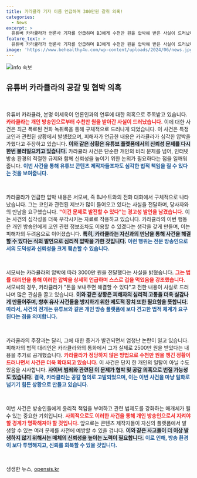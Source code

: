 ```yaml
---
title: 카라큘라 기자 이름 언급하며 300만원 갈취 의혹!
categories:
  - News
excerpt: >
  유튜버 카라큘라가 언론사 기자를 언급하며 BJ에게 수천만 원을 압박해 받은 사실이 드러났다. 서모씨는 카라큘라의 위협에 의해 3000만원을 송금했다고 밝혔고, 논란은 커지고 있다. 이 사건의 전말은 과연 무엇일까? 클릭해 확인해보세요!
feature_text: >
  유튜버 카라큘라가 언론사 기자를 언급하며 BJ에게 수천만 원을 압박해 받은 사실이 드러났다. 서모씨는 카라큘라의 위협에 의해 3000만원을 송금했다고 밝혔고, 논란은 커지고 있다. 이 사건의 전말은 과연 무엇일까? 클릭해 확인해보세요!
image: 'https://www.behealthy4u.com/wp-content/uploads/2024/06/news.jpg'
---
```


<p><img src="https://www.behealthy4u.com/wp-content/uploads/2024/06/news.jpg" alt="info 속보" /></p>

<h2 data-ke-size="size26">유튜버 카라큘라의 공갈 및 협박 의혹</h2>

<p data-ke-size="size16">&nbsp;</p>

<p>유튜버 카라큘라, 본명 이세욱이 언론인과의 연루에 대한 의혹으로 주목받고 있습니다. <b><span style="color: #ee2323;">카라큘라는 개인 방송인으로부터 수천만 원을 받아간 사실이 드러났습니다.</span></b> 이에 대한 사건은 최근 폭로된 전화 녹취록을 통해 구체적으로 드러나게 되었습니다. 이 사건은 특정 코인과 관련된 상황에서 발생했으며, 피해자가 언급한 내용은 카라큘라가 심각한 압박을 가했다고 주장하고 있습니다. <b><span style="background-color: #21538527;">이와 같은 상황은 유튜브 플랫폼에서의 신뢰성 문제를 다시 한번 불러일으키고 있습니다.</span></b> 카라큘라 사건은 단순한 개인의 비리 문제를 넘어, 인터넷 방송 환경의 적절한 규제와 함께 신뢰성을 높이기 위한 논의가 필요하다는 점을 일깨워줍니다. <b><span style="color: #1a5490;">이번 사건을 통해 유튜브 콘텐츠 제작자들조차도 심각한 법적 책임을 질 수 있다는 것을 보여줍니다.</span></b></p>

<p data-ke-size="size16">&nbsp;</p>

<p>카라큘라가 언급한 압박 내용은 서모씨, 즉 BJ수트와의 전화 대화에서 구체적으로 나타났습니다. 그는 코인과 관련된 제보가 많이 들어오고 있다는 사실을 전달하며, 당사자와의 만남을 요구했습니다. <b><span style="color: #ee2323;">"이건 문제로 발전할 수 있다"는 경고성 발언을 남겼습니다.</span></b> 이는 사건의 심각성을 더욱 부각시키는 자료로 작용하고 있습니다. 카라큘라의 이번 행동은 개인 방송인에게 코인 관련 정보조차도 이용할 수 있겠다는 생각을 갖게 만들며, 이는 피해자의 두려움으로 이어졌습니다. <b><span style="background-color: #21538527;">특히, 카라큘라는 자신과의 만남을 통해 사건을 해결할 수 있다는 식의 발언으로 심리적 압박을 가한 것입니다.</span></b> <b><span style="color: #1a5490;">이런 행위는 전문 방송인으로서의 도덕성과 신뢰성을 크게 훼손할 수 있습니다.</span></b></p>

<p data-ke-size="size16">&nbsp;</p>

<p>서모씨는 카라큘라의 압박에 따라 3000만 원을 전달했다는 사실을 밝혔습니다. <b><span style="color: #ee2323;">그는 법률 대리인을 통해 이러한 압박을 상세히 언급하며 스스로 겁을 먹었음을 강조했습니다.</span></b> 서모씨의 경우, 카라큘라가 "돈을 보내주면 해결할 수 있다"고 전한 내용이 사실로 드러나며 많은 관심을 끌고 있습니다. <b><span style="background-color: #21538527;">이와 같은 상황은 피해자의 심리적 고통을 더욱 실감나게 만들어주며, 향후 유사 사건들을 방지하기 위한 제도적 장치 또한 필요함을 뜻합니다.</span></b> <b><span style="color: #1a5490;">따라서, 사건의 전개는 유튜브와 같은 개인 방송 플랫폼에 보다 견고한 법적 체계가 요구된다는 점을 의미합니다.</span></b></p>

<p data-ke-size="size16">&nbsp;</p>

<p>카라큘라의 주장과는 달리, 그에 대한 증거가 발견되면서 엄청난 논란이 일고 있습니다. 피해자의 법적 대리인은 카라큘라와의 통화에서 그가 실제로 2500만 원을 받았다는 내용을 추가로 공개했습니다. <b><span style="color: #ee2323;">카라큘라가 정당하지 않은 방법으로 수천만 원을 챙긴 정황이 드러나면서 사건은 더욱 확대되고 있습니다.</span></b> 이 사건은 단지 한 개인의 일탈이 아닐 수도 있음을 시사합니다. <b><span style="background-color: #21538527;">사이버 범죄와 관련된 이 문제가 협박 및 공갈 의혹으로 번질 가능성도 있습니다.</span></b> <b><span style="color: #1a5490;">결국, 카라큘라는 공갈 혐의로 고발되었으며, 이는 이번 사건을 마냥 일화로 넘기기 힘든 상황으로 만들고 있습니다.</span></b></p>

<p data-ke-size="size16">&nbsp;</p>

<p>이번 사건은 방송인들에게 윤리적 책임을 부여하고 관련 법제도를 강화하는 매개체가 될 수 있는 중요한 기회입니다. <b><span style="color: #ee2323;">사회적으로도 이러한 사건을 통해 개인 방송인으로서 지켜야 할 경계가 명확해져야 할 것입니다.</span></b> 앞으로는 콘텐츠 제작자들이 자신의 플랫폼에서 발생할 수 있는 여러 문제를 사전에 예방할 수 있을 겁니다. <b><span style="background-color: #21538527;">이와 같은 사고들이 더 이상 발생하지 않기 위해서는 매체의 신뢰성을 높이는 노력이 필요합니다.</span></b> <b><span style="color: #1a5490;">이로 인해, 방송 환경이 보다 투명해지고, 신뢰를 회복할 수 있을 것입니다.</span></b></p>

<p data-ke-size="size16">&nbsp;</p>
생생한 뉴스, <a href="https://opensis.kr" rel="dofollow">opensis.kr</a>


